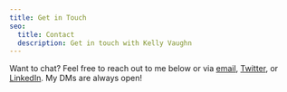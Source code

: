 ```yaml
---
title: Get in Touch
seo:
  title: Contact
  description: Get in touch with Kelly Vaughn
---
```


Want to chat? Feel free to reach out to me below or via [email](mailto:hello@kvlly.com), [Twitter](https://twitter.com/kvlly), or [LinkedIn](https://www.linkedin.com/in/kellyvaughn). My DMs are always open!

